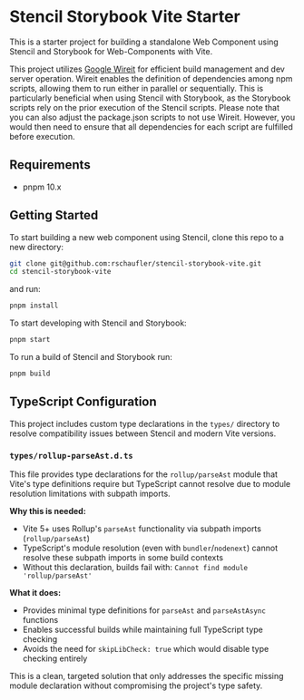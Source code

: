 # Stencil Storybook Vite Starter

This is a starter project for building a standalone Web Component using Stencil and Storybook for Web-Components with Vite.

This project utilizes [Google Wireit](https://github.com/google/wireit) for efficient build management and dev server
operation. Wireit enables the definition of dependencies among npm scripts, allowing them to run either in parallel or
sequentially. This is particularly beneficial when using Stencil with Storybook, as the Storybook scripts rely on the
prior execution of the Stencil scripts. Please note that you can also adjust the package.json scripts to not use Wireit.
However, you would then need to ensure that all dependencies for each script are fulfilled before execution.

## Requirements

- pnpm 10.x

## Getting Started

To start building a new web component using Stencil, clone this repo to a new directory:

```bash
git clone git@github.com:rschaufler/stencil-storybook-vite.git
cd stencil-storybook-vite
```

and run:

```bash
pnpm install
```

To start developing with Stencil and Storybook:

```bash
pnpm start
```

To run a build of Stencil and Storybook run:

```bash
pnpm build
```

## TypeScript Configuration

This project includes custom type declarations in the `types/` directory to resolve compatibility issues between Stencil and modern Vite versions.

### `types/rollup-parseAst.d.ts`

This file provides type declarations for the `rollup/parseAst` module that Vite's type definitions require but TypeScript cannot resolve due to module resolution limitations with subpath imports.

**Why this is needed:**
- Vite 5+ uses Rollup's `parseAst` functionality via subpath imports (`rollup/parseAst`)
- TypeScript's module resolution (even with `bundler`/`nodenext`) cannot resolve these subpath imports in some build contexts
- Without this declaration, builds fail with: `Cannot find module 'rollup/parseAst'`

**What it does:**
- Provides minimal type definitions for `parseAst` and `parseAstAsync` functions
- Enables successful builds while maintaining full TypeScript type checking
- Avoids the need for `skipLibCheck: true` which would disable type checking entirely

This is a clean, targeted solution that only addresses the specific missing module declaration without compromising the project's type safety.
